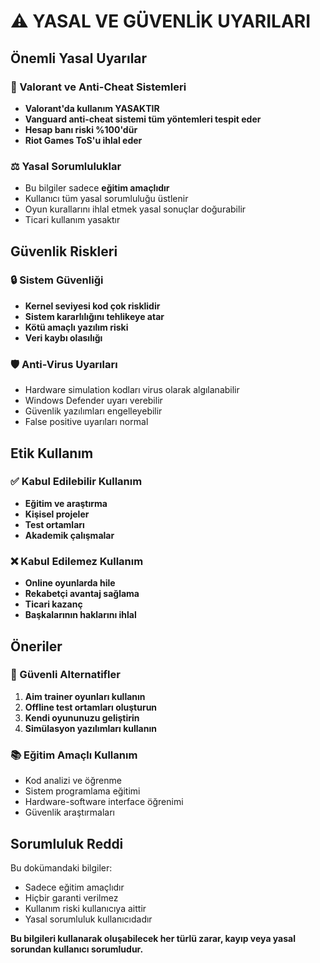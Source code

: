 # ⚠️ YASAL VE GÜVENLİK UYARILARI

## Önemli Yasal Uyarılar

### 🚫 Valorant ve Anti-Cheat Sistemleri
- **Valorant'da kullanım YASAKTIR**
- **Vanguard anti-cheat sistemi tüm yöntemleri tespit eder**
- **Hesap banı riski %100'dür**
- **Riot Games ToS'u ihlal eder**

### ⚖️ Yasal Sorumluluklar
- Bu bilgiler sadece **eğitim amaçlıdır**
- Kullanıcı tüm yasal sorumluluğu üstlenir
- Oyun kurallarını ihlal etmek yasal sonuçlar doğurabilir
- Ticari kullanım yasaktır

## Güvenlik Riskleri

### 🔒 Sistem Güvenliği
- **Kernel seviyesi kod çok risklidir**
- **Sistem kararlılığını tehlikeye atar**
- **Kötü amaçlı yazılım riski**
- **Veri kaybı olasılığı**

### 🛡️ Anti-Virus Uyarıları
- Hardware simulation kodları virus olarak algılanabilir
- Windows Defender uyarı verebilir
- Güvenlik yazılımları engelleyebilir
- False positive uyarıları normal

## Etik Kullanım

### ✅ Kabul Edilebilir Kullanım
- **Eğitim ve araştırma**
- **Kişisel projeler**
- **Test ortamları**
- **Akademik çalışmalar**

### ❌ Kabul Edilemez Kullanım
- **Online oyunlarda hile**
- **Rekabetçi avantaj sağlama**
- **Ticari kazanç**
- **Başkalarının haklarını ihlal**

## Öneriler

### 🎯 Güvenli Alternatifler
1. **Aim trainer oyunları kullanın**
2. **Offline test ortamları oluşturun**
3. **Kendi oyununuzu geliştirin**
4. **Simülasyon yazılımları kullanın**

### 📚 Eğitim Amaçlı Kullanım
- Kod analizi ve öğrenme
- Sistem programlama eğitimi
- Hardware-software interface öğrenimi
- Güvenlik araştırmaları

## Sorumluluk Reddi

Bu dokümandaki bilgiler:
- Sadece eğitim amaçlıdır
- Hiçbir garanti verilmez
- Kullanım riski kullanıcıya aittir
- Yasal sorumluluk kullanıcıdadır

**Bu bilgileri kullanarak oluşabilecek her türlü zarar, kayıp veya yasal sorundan kullanıcı sorumludur.**